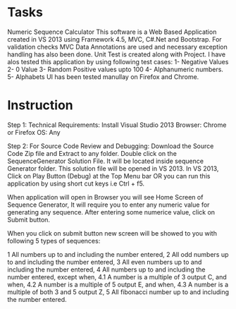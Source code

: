 # Tasks
Numeric Sequence Calculator
This software is a Web Based Application created in VS 2013 using Framework 4.5, MVC, C#.Net and Bootstrap.
For validation checks MVC Data Annotations are used and necessary exception handling has also been done.
Unit Test is created along with Project.
I have alos tested this application by using following test cases:
1- Negative Values
2- 0 Value
3- Random Positive values upto 100
4- Alphanumeric numbers. 
5- Alphabets
UI has been tested manullay on Firefox and Chrome.


# Instruction
Step 1:
Technical Requirements: Install Visual Studio 2013
Browser: Chrome or Firefox
OS: Any

Step 2:
For Source Code Review and Debugging: Download the Source Code Zip file and Extract to any folder. Double click on the SequenceGenerator Solution File. It will be located inside sequence Generator folder. This solution file will be opened in VS 2013. In VS 2013, Click on Play Button (Debug) at the Top Menu bar OR you can run this application by using short cut keys i.e Ctrl + f5. 

When application will open in Browser you will see Home Screen of Sequence Generator, It will require you to enter any numeric value for generating any sequence. After entering some numerice value, click on Submit button. 

When you click on submit button new screen will be showed to you with following 5 types of sequences:

1 All numbers up to and including the number entered,
2 All odd numbers up to and including the number entered,
3 All even numbers up to and including the number entered,
4 All numbers up to and including the number entered, except
when,
4.1 A number is a multiple of 3 output C, and when,
4.2 A number is a multiple of 5 output E, and when,
4.3 A number is a multiple of both 3 and 5 output Z,
5 All fibonacci number up to and including the number entered.




